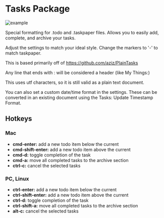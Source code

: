 # Tasks Package

![example](https://raw.githubusercontent.com/irrationalistic/atom-tasks/master/images/tasks_example.png)

Special formatting for .todo and .taskpaper files. Allows you to easily add, complete,
and archive your tasks.

Adjust the settings to match your ideal style. Change the markers to '-' to match
taskpaper.

This is based primarily off of https://github.com/aziz/PlainTasks

Any line that ends with : will be considered a header (like My Things:)

This uses utf characters, so it is still valid as a plain text document.

You can also set a custom date/time format in the settings. These can be converted
in an existing document using the Tasks: Update Timestamp Format.

## Hotkeys

### Mac
* **cmd-enter:** add a new todo item below the current
* **cmd-shift-enter:** add a new todo item above the current
* **cmd-d:** toggle completion of the task
* **cmd-a:** move all completed tasks to the archive section
* **ctrl-c:** cancel the selected tasks

### PC, Linux
* **ctrl-enter:** add a new todo item below the current
* **ctrl-shift-enter:** add a new todo item above the current
* **ctrl-d:** toggle completion of the task
* **ctrl-shift-a:** move all completed tasks to the archive section
* **alt-c:** cancel the selected tasks
